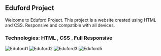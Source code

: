 <h2>Eduford Project</h2>
Welcome to Eduford Project. This project is a website created using HTML and CSS. Responsive and compatible with all devices.

<h3>Technologies: HTML , CSS . Full Responsive</h3>

![Eduford1](https://github.com/user-attachments/assets/f18d3b99-313c-418d-9ab3-daa78be9e8f6)
![Eduford2](https://github.com/user-attachments/assets/0fa79b0a-04d9-4b38-907a-98c421db7311)
![Eduford3](https://github.com/user-attachments/assets/35490683-588f-462b-bc30-33528132de0c)
![Eduford5](https://github.com/user-attachments/assets/f890e77c-ef6d-4730-8c9f-a68389ed69a4)
